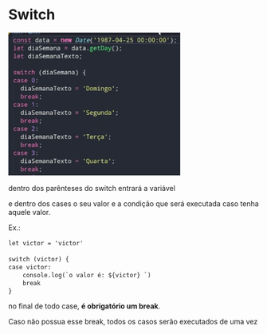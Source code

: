# Switch

![alt text](image.png)

dentro dos parênteses do switch entrará a variável

e dentro dos cases o seu valor e a condição que será executada caso tenha aquele valor.

Ex.:

    let victor = 'victor'

    switch (victor) {
    case victor:
        console.log(`o valor é: ${victor} `)
        break
    }

no final de todo case, <strong>é obrigatório um break</strong>. 

Caso não possua esse break, todos os casos serão executados de uma vez